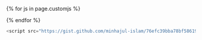 <!-- Custom JavaScript files set in YAML front matter -->
{% for js in page.customjs %}
<script src="https://gist.github.com/minhajul-islam/76efc39bba78bf586197af34c9a2289e.js"></script>
{% endfor %}
```js
<script src="https://gist.github.com/minhajul-islam/76efc39bba78bf586197af34c9a2289e.js"></script>
```
